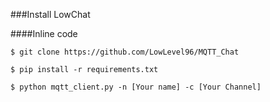 ###Install LowChat

####Inline code

`$ git clone https://github.com/LowLevel96/MQTT_Chat`

`$ pip install -r requirements.txt`

`$ python mqtt_client.py -n [Your name] -c [Your Channel]`
